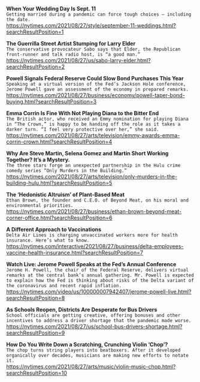 **When Your Wedding Day Is Sept. 11**\
`Getting married during a pandemic can force tough choices — including the date.`\
https://nytimes.com/2021/08/27/style/september-11-weddings.html?searchResultPosition=1

**The Guerrilla Street Artist Stumping for Larry Elder**\
`The conservative provocateur Sabo says that Elder, the Republican front-runner and talk radio host, is “a good man.”`\
https://nytimes.com/2021/08/27/us/sabo-larry-elder.html?searchResultPosition=2

**Powell Signals Federal Reserve Could Slow Bond Purchases This Year**\
`Speaking at a virtual version of the Fed’s Jackson Hole conference, Jerome Powell gave an assessment of the economy in prepared remarks.`\
https://nytimes.com/2021/08/27/business/economy/powell-taper-bond-buying.html?searchResultPosition=3

**Emma Corrin Is Fine With Not Playing Diana to the Bitter End**\
`The British actor, who received an Emmy nomination for playing Diana in “The Crown,” is happy to be handing off the role as it takes a darker turn. “I feel very protective over her,” she said.`\
https://nytimes.com/2021/08/27/arts/television/emmy-awards-emma-corrin-crown.html?searchResultPosition=4

**Why Are Steve Martin, Selena Gomez and Martin Short Working Together? It’s a Mystery.**\
`The three stars forge an unexpected partnership in the Hulu crime comedy series “Only Murders in the Building.”`\
https://nytimes.com/2021/08/27/arts/television/only-murders-in-the-building-hulu.html?searchResultPosition=5

**The ‘Hedonistic Altruism’ of Plant-Based Meat**\
`Ethan Brown, the founder and C.E.O. of Beyond Meat, on his moral and environmental priorities.`\
https://nytimes.com/2021/08/27/business/ethan-brown-beyond-meat-corner-office.html?searchResultPosition=6

**A Different Approach to Vaccinations**\
`Delta Air Lines is charging unvaccinated workers more for health insurance. Here’s what to know.`\
https://nytimes.com/interactive/2021/08/27/business/delta-employees-vaccine-health-insurance.html?searchResultPosition=7

**Watch Live: Jerome Powell Speaks at the Fed’s Annual Conference**\
`Jerome H. Powell, the chair of the Federal Reserve, delivers virtual remarks at the central bank’s annual gathering. Mr. Powell is expected to explain how the Fed is thinking about risks of the Delta variant of the coronavirus and recent rapid inflation.`\
https://nytimes.com/video/us/100000007942407/jerome-powell-live.html?searchResultPosition=8

**As Schools Reopen, Districts Are Desperate for Bus Drivers**\
`School officials are getting creative, offering bonuses and other incentives to address a driver shortage that the pandemic made worse.`\
https://nytimes.com/2021/08/27/us/school-bus-drivers-shortage.html?searchResultPosition=9

**How Do You Write Down a Scratching, Crunching Violin ‘Chop’?**\
`The chop turns string players into beatboxers. After it developed organically over decades, musicians are making new efforts to notate it.`\
https://nytimes.com/2021/08/27/arts/music/violin-music-chop.html?searchResultPosition=10

